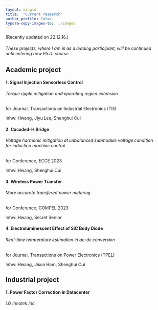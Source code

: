 ```yaml
---
layout: single
title:  "Current research"
author_profile: false
typora-copy-images-to: ..\images
---
```


(Recently updated on 22.12.16.)

###### These projects, where I am in as a leading participant, will be continued until entering new Ph.D. course.



## Academic project

#### 1. Signal Injection Sensorless Control

###### Torque ripple mitigation and operating region extension

for Journal, Transactions on Industrial Electronics (TIE)

Inhwi Hwang, Jiyu Lee, Shenghui Cui

#### 2. Cacaded-H Bridge

###### Voltage harmonic mitigation at unbalanced submodule voltage condition for induction machine control

for Conference, ECCE 2023

Inhwi Hwang, Shenghui Cui

#### 3. Wireless Power Transfer

###### More accurate transfered power metering

for Conference, COMPEL 2023

Inhwi Hwang, Secret Senior

#### 4. Electroluminescent Effect of SiC Body Diode

###### Real-time temperature estimation in ac-dc conversion

for Journal, Transactions on Power Electronics (TPEL)

Inhwi Hwang, Jisun Ham, Shenghui Cui



## Industrial project

#### 1. Power Factor Correction in Datacenter

###### LG Innotek Inc.
